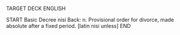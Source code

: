 TARGET DECK
ENGLISH

START
Basic
Decree nisi
Back: n. Provisional order for divorce, made absolute after a fixed period. [latin nisi unless]
END

